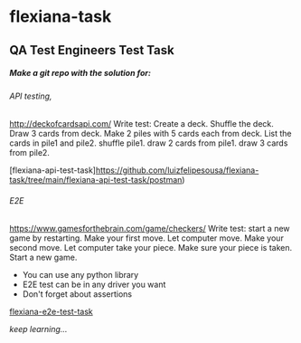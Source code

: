 # flexiana-task
## QA Test Engineers Test Task 

##### Make a git repo with the solution for:

###### API testing,
http://deckofcardsapi.com/ 
Write test:
    Create a deck.
    Shuffle the deck.
    Draw 3 cards from deck.
    Make 2 piles with 5 cards each from deck.
    List the cards in pile1 and pile2.
    shuffle pile1.
    draw 2 cards from pile1.
    draw 3 cards from pile2.

[flexiana-api-test-task]https://github.com/luizfelipesousa/flexiana-task/tree/main/flexiana-api-test-task/postman)

###### E2E
https://www.gamesforthebrain.com/game/checkers/
Write test:
    start a new game by restarting.
    Make your first move.
    Let computer move.
    Make your second move.
    Let computer take your piece.
    Make sure your piece is taken.
    Start a new game.


- You can use any python library
- E2E test can be in any driver you want
- Don't forget about assertions

[flexiana-e2e-test-task](https://github.com/luizfelipesousa/flexiana-task/tree/main/flexiana-e2e-test-task)

*keep learning...*
